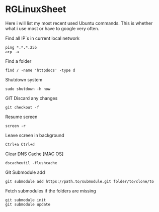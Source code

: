 RGLinuxSheet
============

Here i will list my most recent used Ubuntu commands. This is whether what i use most or have to google very often.

Find all IP´s in current local network

    ping *.*.*.255
    arp -a

Find a folder

    find / -name 'httpdocs' -type d

Shutdown system

    sudo shutdown -h now

GIT Discard any changes

    git checkout -f

Resume screen

    screen -r

Leave screen in background

    Ctrl+a Ctrl+d
    
Clear DNS Cache [MAC OS]

    dscacheutil -flushcache
    
Git Submodule add

    git submodule add https://path.to/submodule.git folder/to/clone/to
    
Fetch submodules if the folders are missing

    git submodule init 
    git submodule update

